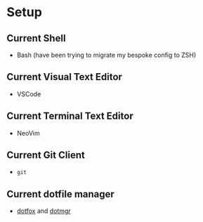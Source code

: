 # Setup

## Current Shell

- Bash (have been trying to migrate my bespoke config to ZSH)

## Current Visual Text Editor

- VSCode

## Current Terminal Text Editor

- NeoVim

## Current Git Client

- `git`

## Current dotfile manager

- [dotfox](https://github.com/hyperupcall/dotfox) and [dotmgr](https://github.com/hyperupcall/dotmgr)
